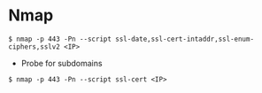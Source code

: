 # Nmap

`$ nmap -p 443 -Pn --script ssl-date,ssl-cert-intaddr,ssl-enum-ciphers,sslv2 <IP>`

- Probe for subdomains

`$ nmap -p 443 -Pn --script ssl-cert <IP>`